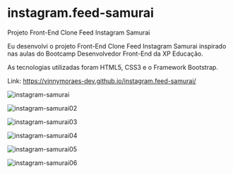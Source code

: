 # instagram.feed-samurai
Projeto Front-End Clone Feed Instagram Samurai 

Eu desenvolvi o projeto Front-End Clone Feed Instagram Samurai inspirado nas aulas do Bootcamp Desenvolvedor Front-End da XP Educação.

As tecnologias utilizadas foram HTML5, CSS3 e o Framework Bootstrap.

Link: https://vinnymoraes-dev.github.io/instagram.feed-samurai/

![instagram-samurai](https://user-images.githubusercontent.com/56524332/191491708-9313c535-0277-4459-9c97-b626b738c851.JPG)

![instagram-samurai02](https://user-images.githubusercontent.com/56524332/191491715-ff3b9030-ba94-45a4-baed-3a6ec58cabdd.JPG)

![instagram-samurai03](https://user-images.githubusercontent.com/56524332/191491722-bcdeaa88-0f28-4850-960e-5bb77140d9f9.JPG)

![instagram-samurai04](https://user-images.githubusercontent.com/56524332/191491736-26258124-2b9a-419f-9f8e-2c07f50336a9.JPG)

![instagram-samurai05](https://user-images.githubusercontent.com/56524332/191491752-ee45b35e-258d-4ab6-b56d-41fe68e79d37.JPG)

![instagram-samurai06](https://user-images.githubusercontent.com/56524332/191491764-30ed7ef5-eddc-45a0-8a58-6976eb21bed3.JPG)

